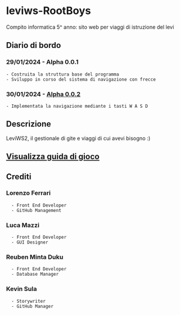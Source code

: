# leviws-RootBoys
Compito informatica 5^ anno: sito web per viaggi di istruzione del levi

## Diario di bordo
  ### 29/01/2024 - Alpha 0.0.1
    - Costruita la struttura base del programma
    - Sviluppo in corso del sistema di navigazione con frecce

  ### 30/01/2024 - [Alpha 0.0.2](https://github.com/g0ldo/FGM_Project/blob/3530acfb72393ad7c0bb9f00007db90ec1aec4ac/FGM%20Alpha%200.0.2.zip)
    - Implementata la navigazione mediante i tasti W A S D

## Descrizione
  LeviWS2, il gestionale di gite e viaggi di cui avevi bisogno :)

## [Visualizza guida di gioco](https://github.com/g0ldo/First-Order/blob/7a68086c20f3f8beb6f5a96aca65b88828925c74/GUIDA.pdf)
  

## Crediti
  ### Lorenzo Ferrari 
      - Front End Developer
      - GitHub Management
  ### Luca Mazzi
      - Front End Developer
      - GUI Designer 
  ### Reuben Minta Duku
      - Front End Developer
      - Database Manager
  ### Kevin Sula
      - Storywriter
      - GitHub Manager
